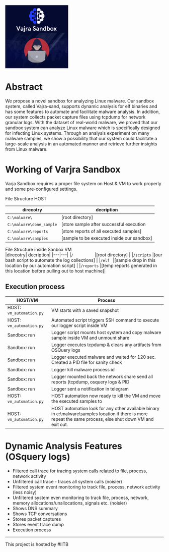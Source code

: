 <img src="https://raw.githubusercontent.com/VajraSecurity/Vajra-sandbox/main/vajra.png" alt="vajra" width="200"/>

# Abstract 

We propose a novel sandbox for analyzing Linux malware. Our sandbox system, called Vajra-sand, supports dynamic analysis for elf binaries and has some features to automate and facilitate malware analysis. In addition, our system collects packet capture files using tcpdump for network granular logs. With the dataset of real-world malware, we proved that our sandbox system can analyze Linux malware which is specifically designed for infecting Linux systems. Through an analysis experiment on many malware samples, we show a possibility that our system could facilitate a large-scale analysis in an automated manner and retrieve further insights from Linux malware. 

# Working of Varjra Sandbox 

Varja Sandbox requires a proper file system on Host & VM to work properly and some pre-configured settings.  

File Structure HOST 

|direcotry| decription|
|---|---|
|`C:\malware\` |[root directory] |
|`C:\malware\done_sample` |[store sample after successful execution   |
|`C:\malware\reports` 	|[store reports of all executed samples]    |
|`C:\malware\samples	`    |[sample to be executed inside our sandbox] | 

File Structure inside Sanbox VM  
|direcotry| decription|
|---|---|
|`/ 		`    |[root directory] |
|`/scripts`	|[our bash script to automate the log collections] |
|`/elf `		|[sample drop in this location by our automation script] |
|`/reports`	|[temp reports generated in this location before pulling out to host machine]| 


## Execution process 

|HOST/VM| Process|
|---|---|
|HOST: `vm_automation.py`|VM starts with a saved snapshot |
|HOST: `vm_automation.py`|Automated script triggers SSH command to execute our logger script inside VM |
|Sandbox: run|Logger script mounts host system and copy malware sample inside VM and unmount share |
|Sandbox: run|Logger executes tcpdump  & clears any artifacts from OSQuery logs  |
|Sandbox: run|Logger executed malware and waited for 120 sec. Created a PID file for sanity check |
|Sandbox: run|Logger kill malware process id  |
|Sandbox: run|Logger mounted back the network share send all reports (tcpdump, osquery logs & PID |checks) to host directory c:\malware\reports\{sample_name} 
|Sandbox: run|Logger sent a notification in telegram |
|HOST: `vm_automation.py`|HOST automation now ready to kill the VM and move the executed samples to |C:\malware\done_sample\{sample_name} 
|HOST: `vm_automation.py`|HOST automation look for any other available binary in c:\malware\samples location if there is more repeat the same process, else shut down VM and exit out. |
 

# Dynamic Analysis Features (OSquery logs)

* Filtered call trace for tracing system calls related to file, process, network activity 
* Unfiltered call trace - traces all system calls (noisier)  
* Filtered system event monitoring to track file, process, network activity (less noisy)  
* Unfiltered system even monitoring to track file, process, network, memory allocations/unallocations, signals etc. (noisier)  
* Shows DNS summary  
* Shows TCP conversations  
* Stores packet captures  
* Stores event trace dump 
* Execution process 

---

This project is hosted by #IITB
